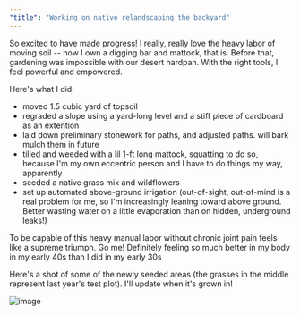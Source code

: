 ```yaml
---
"title": "Working on native relandscaping the backyard"
---
```


So excited to have made progress! I really, really love the heavy labor of moving soil -- now I own a digging bar and mattock, that is. Before that, gardening was impossible with our desert hardpan. With the right tools, I feel powerful and empowered.

Here's what I did:

- moved 1.5 cubic yard of topsoil
- regraded a slope using a yard-long level and a stiff piece of cardboard as an extention
- laid down preliminary stonework for paths, and adjusted paths. will bark mulch them in future
- tilled and weeded with a lil 1-ft long mattock, squatting to do so, because I'm my own eccentric person and I have to do things my way, apparently
- seeded a native grass mix and wildflowers
- set up automated above-ground irrigation (out-of-sight, out-of-mind is a real problem for me, so I'm increasingly leaning toward above ground. Better wasting water on a little evaporation than on hidden, underground leaks!)

To be capable of this heavy manual labor without chronic joint pain feels like a supreme triumph. Go me! Definitely feeling so much better in my body in my early 40s than I did in my early 30s


Here's a shot of some of the newly seeded areas (the grasses in the middle represent last year's test plot). I'll update when it's grown in!

![image](https://github.com/user-attachments/assets/6ab88520-77b0-4ab8-bb4e-0055df91f62f)
